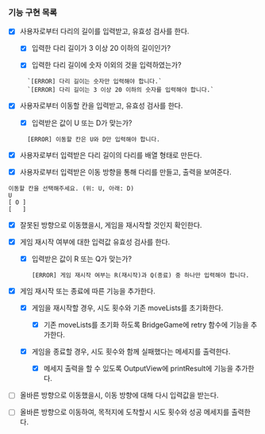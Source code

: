 ### 기능 구현 목록

- [x] 사용자로부터 다리의 길이를 입력받고, 유효성 검사를 한다.

  - [x] 입력한 다리 길이가 3 이상 20 이하의 길이인가?

  - [x] 입력한 다리 길이에 숫자 이외의 것을 입력하였는가?

  ```
    `[ERROR] 다리 길이는 숫자만 입력해야 합니다.`
    `[ERROR] 다리 길이는 3 이상 20 이하의 숫자를 입력해야 합니다.`
  ```

- [x] 사용자로부터 이동할 칸을 입력받고, 유효성 검사를 한다.

  - [x] 입력받은 값이 U 또는 D가 맞는가?

  ```
    [ERROR] 이동할 칸은 U와 D만 입력해야 합니다.
  ```

- [x] 사용자로부터 입력받은 다리 길이의 다리를 배열 형태로 만든다.

- [x] 사용자로부터 입력받은 이동 방향을 통해 다리를 만들고, 출력을 보여준다.

```
이동할 칸을 선택해주세요. (위: U, 아래: D)
U
[ O ]
[   ]

```

- [x] 잘못된 방향으로 이동했을시, 게임을 재시작할 것인지 확인한다.

- [x] 게임 재시작 여부에 대한 입력값 유효성 검사를 한다.

  - [x] 입력받은 값이 R 또는 Q가 맞는가?

    ```
    [ERROR] 게임 재시작 여부는 R(재시작)과 Q(종료) 중 하나만 입력해야 합니다.
    ```

- [x] 게임 재시작 또는 종료에 따른 기능을 추가한다.

  - [x] 게임을 재시작할 경우, 시도 횟수와 기존 moveLists를 초기화한다.

    - [x] 기존 moveLists를 초기화 하도록 BridgeGame에 retry 함수에 기능을 추가한다.

  - [x] 게임을 종료할 경우, 시도 횟수와 함께 실패했다는 메세지를 출력한다.

    - [x] 메세지 출력을 할 수 있도록 OutputView에 printResult에 기능을 추가한다.

- [ ] 올바른 방향으로 이동했을시, 이동 방향에 대해 다시 입력값을 받는다.

- [ ] 올바른 방향으로 이동하여, 목적지에 도착할시 시도 횟수와 성공 메세지를 출력한다.
